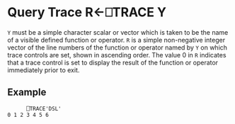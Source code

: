 <!-- Hidden search keywords -->
<div style="display: none;">
  ⎕TRACE TRACE
</div>





<h1 class="heading"><span class="name">Query Trace</span> <span class="command">R←⎕TRACE Y</span></h1>



`Y` must be a simple character scalar or vector which is taken to be the name of a visible defined function or operator.  `R` is a simple non-negative integer vector of the line numbers of the function or operator named by `Y` on which trace controls are set, shown in ascending order.  The value 0 in `R` indicates that a trace control is set to display the result of the function or operator immediately prior to exit.

<h2 class="example">Example</h2>

```apl
      ⎕TRACE'DSL'
0 1 2 3 4 5 6
```



